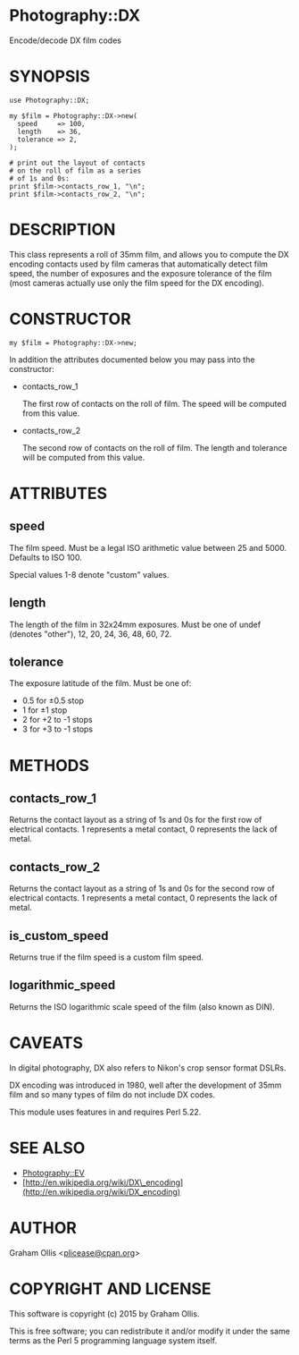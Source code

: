 # Photography::DX

Encode/decode DX film codes

# SYNOPSIS

    use Photography::DX;
    
    my $film = Photography::DX->new(
      speed     => 100,
      length    => 36,
      tolerance => 2,
    );
    
    # print out the layout of contacts
    # on the roll of film as a series
    # of 1s and 0s:
    print $film->contacts_row_1, "\n";
    print $film->contacts_row_2, "\n";

# DESCRIPTION

This class represents a roll of 35mm film, and allows you to compute the
DX encoding contacts used by film cameras that automatically detect film
speed, the number of exposures and the exposure tolerance of the film
(most cameras actually use only the film speed for the DX encoding).

# CONSTRUCTOR

    my $film = Photography::DX->new;

In addition the attributes documented below you may pass into
the constructor:

- contacts\_row\_1

    The first row of contacts on the roll of film.  The speed
    will be computed from this value.

- contacts\_row\_2

    The second row of contacts on the roll of film.  The length
    and tolerance will be computed from this value.

# ATTRIBUTES

## speed

The film speed.  Must be a legal ISO arithmetic value between 25 and 5000.  Defaults to ISO 100.

Special values 1-8 denote "custom" values.

## length

The length of the film in 32x24mm exposures.  Must be one of undef (denotes "other"),
12, 20, 24, 36, 48, 60, 72.

## tolerance

The exposure latitude of the film.  Must be one of:

- 0.5 for ±0.5 stop
- 1 for ±1 stop
- 2 for +2 to -1 stops
- 3 for +3 to -1 stops

# METHODS

## contacts\_row\_1

Returns the contact layout as a string of 1s and 0s for the first row
of electrical contacts.  1 represents a metal contact, 0 represents the
lack of metal.

## contacts\_row\_2

Returns the contact layout as a string of 1s and 0s for the second row
of electrical contacts.  1 represents a metal contact, 0 represents the
lack of metal.

## is\_custom\_speed

Returns true if the film speed is a custom film speed.

## logarithmic\_speed

Returns the ISO logarithmic scale speed of the film (also known as DIN).

# CAVEATS

In digital photography, DX also refers to Nikon's crop sensor format DSLRs.

DX encoding was introduced in 1980, well after the development of 35mm film
and so many types of film do not include DX codes.

This module uses features in and requires Perl 5.22.

# SEE ALSO

- [Photography::EV](https://metacpan.org/pod/Photography::EV)
- [http://en.wikipedia.org/wiki/DX\_encoding](http://en.wikipedia.org/wiki/DX_encoding)

# AUTHOR

Graham Ollis &lt;plicease@cpan.org>

# COPYRIGHT AND LICENSE

This software is copyright (c) 2015 by Graham Ollis.

This is free software; you can redistribute it and/or modify it under
the same terms as the Perl 5 programming language system itself.
